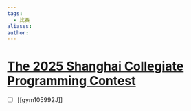 ```yaml
---
tags:
  - 比赛
aliases: 
author:
---
```

# [The 2025 Shanghai Collegiate Programming Contest](https://codeforces.com/gym/105992)

- [ ] [[gym105992J]]
